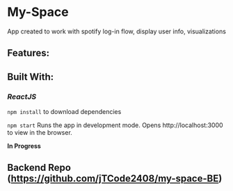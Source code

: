 # My-Space
App created to work with spotify log-in flow, display user info, visualizations



## Features:



## Built With:
### *ReactJS*





`npm install` to download dependencies

`npm start` Runs the app in development mode. Opens http://localhost:3000 to view in the browser.


**In Progress**


## Backend Repo (https://github.com/jTCode2408/my-space-BE)
